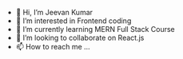 - 👋 Hi, I’m Jeevan Kumar
- 👀 I’m interested in Frontend coding
- 🌱 I’m currently learning MERN Full Stack Course
- 💞️ I’m looking to collaborate on React.js
- 📫 How to reach me ...

<!---
userjeevankumar/userjeevankumar is a ✨ special ✨ repository because its `README.md` (this file) appears on your GitHub profile.
You can click the Preview link to take a look at your changes.
--->
